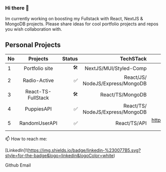 ### Hi there 👋

Im currently working on boosting my Fullstack with React, NextJS & MongoDB projects. 
Please share ideas for cool portfolio projects and repos you wish collaboration with. 

## Personal Projects 

| No|       Projects     | Status |            TechSTack            |                          REPOS                                  |
|---|:------------------:|-------:|--------------------------------:|----------------------------------------------------------------:|
| 1 | Portfolio site     |   🛠️   | NextJS/MUI/Styled-Comp          |                                                                 |
| 2 | Radio-Active       |   ✅   | React/JS/󠁐NodeJS/Express/MongoDB |                                                                 |
| 3 | React-TS-FullStack |   🛠️   | React/TS/󠁐MongoDB                |                                                                 |
| 4 | PuppiesAPI         |   ✅   | React/TS/󠁐NodeJS/Express/MongoDB |                                                                 |
| 5 | RandomUserAPI      |   ✅   | React/TS/󠁐API                    |   https://github.com/GCMO/React_TypeScript-RandomUserAPI        |


📫 How to reach me:

[LinkedIn]!(https://img.shields.io/badge/linkedin-%230077B5.svg?style=for-the-badge&logo=linkedin&logoColor=white) 

  Github
   Email


<!--
**GCMO/GCMO** is a ✨ _special_ ✨ repository because its `README.md` (this file) appears on your GitHub profile.

Here are some ideas to get you started:

- 🔭 I’m currently working on ...
- 🌱 I’m currently learning ...
- 👯 I’m looking to collaborate on ...
- 🤔 I’m looking for help with ...
- 💬 Ask me about ...
- 😄 Pronouns: ...
- ⚡ Fun fact: ...
-->
